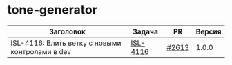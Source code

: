 # tone-generator


| Заголовок | Задача | PR | Версия |
|--|--|--|--|
| ISL-4116: Влить ветку с новыми контролами в dev | [ISL-4116](https://st.yandex-team.ru/ISL-4116) | [#2613](https://github.yandex-team.ru/lego/islands/pull/2613) | 1.0.0 |
